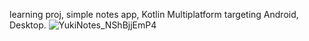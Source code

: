 learning proj, simple notes app, Kotlin Multiplatform targeting Android, Desktop.
![YukiNotes_NShBjjEmP4](https://github.com/user-attachments/assets/770bee0a-7e50-4d51-86e1-526d5bd41fb7)
